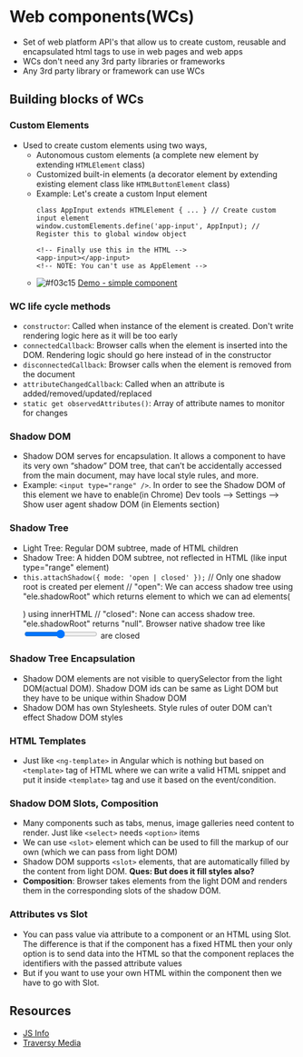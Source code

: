 # Web components(WCs)

- Set of web platform API's that allow us to create custom, reusable and encapsulated html tags to use in web pages and web apps
- WCs don't need any 3rd party libraries or frameworks
- Any 3rd party library or framework can use WCs

## Building blocks of WCs

### Custom Elements
- Used to create custom elements using two ways,
  - Autonomous custom elements (a complete new element by extending `HTMLElement` class)
  - Customized built-in elements (a decorator element by extending existing element class like `HTMLButtonElement` class)
  - Example: Let's create a custom Input element
    ```
    class AppInput extends HTMLElement { ... } // Create custom input element
    window.customElements.define('app-input', AppInput); // Register this to global window object

    <!-- Finally use this in the HTML -->
    <app-input></app-input>
    <!-- NOTE: You can't use as AppElement -->
    ```
  - ![#f03c15](https://via.placeholder.com/15/f03c15/000000?text=+) [Demo - simple component](https://codepen.io/Amarnath510/pen/gOLgZeq)
### WC life cycle methods
- `constructor`: Called when instance of the element is created. Don't write rendering logic here as it will be too early
- `connectedCallback`: Browser calls when the element is inserted into the DOM. Rendering logic should go here instead of in the constructor
- `disconnectedCallback`: Browser calls when the element is removed from the document
- `attributeChangedCallback`: Called when an attribute is added/removed/updated/replaced
- `static get observedAttributes()`: Array of attribute names to monitor for changes
### Shadow DOM
- Shadow DOM serves for encapsulation. It allows a component to have its very own “shadow” DOM tree, that can’t be accidentally accessed from the main document, may have local style rules, and more.
- Example: `<input type="range" />`. In order to see the Shadow DOM of this element we have to enable(in Chrome) Dev tools --> Settings --> Show user agent shadow DOM (in Elements section)
### Shadow Tree
- Light Tree: Regular DOM subtree, made of HTML children
- Shadow Tree: A hidden DOM subtree, not reflected in HTML (like input type="range" element)
- `this.attachShadow({ mode: 'open | closed' });` // Only one shadow root is created per element
    // "open": We can access shadow tree using "ele.shadowRoot" which returns element to which we can ad elements(<p>) using innerHTML
    // "closed": None can access shadow tree. "ele.shadowRoot" returns "null". Browser native shadow tree like <input type="range"> are closed
### Shadow Tree Encapsulation
- Shadow DOM elements are not visible to querySelector from the light DOM(actual DOM). Shadow DOM ids can be same as Light DOM but they have to be unique within Shadow DOM
- Shadow DOM has own Stylesheets. Style rules of outer DOM can't effect Shadow DOM styles
### HTML Templates
- Just like `<ng-template>` in Angular which is nothing but based on `<template>` tag of HTML where we can write a valid HTML snippet and put it inside `<template>` tag and use it based on the event/condition.
### Shadow DOM Slots, Composition
- Many components such as tabs, menus, image galleries need content to render. Just like `<select>` needs `<option>` items
- We can use `<slot>` element which can be used to fill the markup of our own (which we can pass from light DOM)
- Shadow DOM supports `<slot>` elements, that are automatically filled by the content from light DOM.  **Ques: But does it fill styles also?**
- **Composition**: Browser takes elements from the light DOM and renders them in the corresponding slots of the shadow DOM.
### Attributes vs Slot
- You can pass value via attribute to a component or an HTML using Slot. The difference is that if the component has a fixed HTML then your only option is to send data into the HTML so that the component replaces the identifiers with the passed attribute values
- But if you want to use your own HTML within the component then we have to go with Slot.


## Resources
- [JS Info](https://javascript.info/web-components)
- [Traversy Media](https://www.youtube.com/watch?v=PCWaFLy3VUo)
